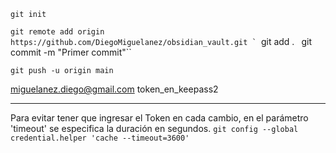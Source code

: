``git init``

``git remote add origin https://github.com/DiegoMiguelanez/obsidian_vault.git
`
``git add .
``
``git commit -m "Primer commit"``

``git push -u origin main``

miguelanez.diego@gmail.com
token_en_keepass2

*** 

Para evitar tener que ingresar el Token en cada cambio, en el parámetro 'timeout' se especifica la duración en segundos.
``git config --global credential.helper 'cache --timeout=3600'``


